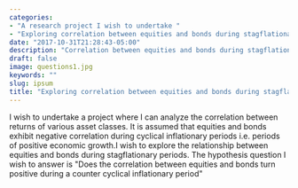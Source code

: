 ```yaml
---
categories:
- "A research project I wish to undertake "
- "Exploring correlation between equities and bonds during stagflationary periods?"
date: "2017-10-31T21:28:43-05:00"
description: "Correlation between equities and bonds during stagflationary periods?"
draft: false
image: questions1.jpg
keywords: ""
slug: ipsum
title: "Exploring correlation between equities and bonds during stagflationary periods?"
---
```


I wish to undertake a project where I can analyze the correlation between returns of various asset classes. It is assumed that equities and bonds exhibit negative correlation during cyclical inflationary periods i.e. periods of positive economic growth.I wish to explore the relationship between equities and bonds during stagflationary periods. The hypothesis question I wish to answer is "Does the correlation between equities and bonds turn positive during a counter cyclical inflationary period"